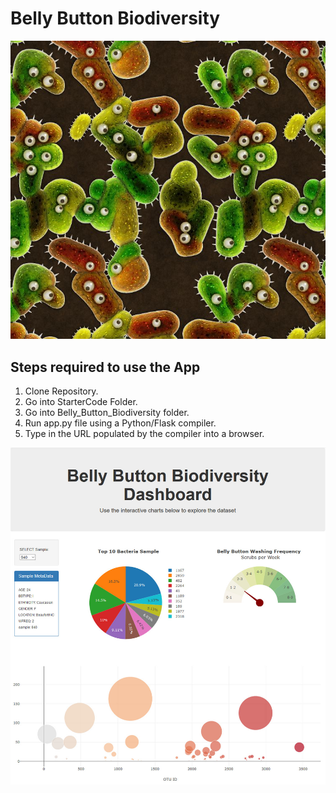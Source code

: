 # Belly Button Biodiversity

![Bacteria by filterforge.com](Images/bacteria_by_filterforgedotcom.jpg)

## Steps required to use the App
1) Clone Repository.
1) Go into StarterCode Folder.
1) Go into Belly_Button_Biodiversity folder.
1) Run app.py file using a Python/Flask compiler.
1) Type in the URL populated by the compiler into a browser.

![Sample App Screenshot](Images/dashboard.jpg)

